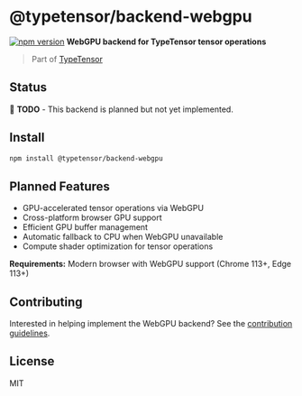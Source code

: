 # @typetensor/backend-webgpu

[![npm version](https://img.shields.io/npm/v/@typetensor/backend-webgpu.svg)](https://www.npmjs.com/package/@typetensor/backend-webgpu)
**WebGPU backend for TypeTensor tensor operations**

> Part of [TypeTensor](https://github.com/typetensor/typetensor)

## Status

🚧 **TODO** - This backend is planned but not yet implemented.

## Install

```bash
npm install @typetensor/backend-webgpu
```

## Planned Features

- GPU-accelerated tensor operations via WebGPU
- Cross-platform browser GPU support
- Efficient GPU buffer management
- Automatic fallback to CPU when WebGPU unavailable
- Compute shader optimization for tensor operations

**Requirements:** Modern browser with WebGPU support (Chrome 113+, Edge 113+)

## Contributing

Interested in helping implement the WebGPU backend? See the [contribution guidelines](https://github.com/typetensor/typetensor/blob/main/CONTRIBUTING.md).

## License

MIT